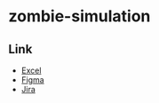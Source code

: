 # zombie-simulation

## Link
- [Excel](https://docs.google.com/spreadsheets/d/1kOI4Pv5gjLYeXaUhmIflcGSU4pqxnjiJsuAfJMxGRGw/edit#gid=1361244956)
- [Figma](https://www.figma.com/team_invite/redeem/mItZAWUkI94a4PncHiT6Sb)
- [Jira](https://trivy1234.atlassian.net/jira/software/projects/ZS/boards/5)